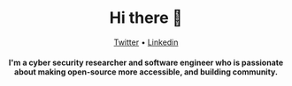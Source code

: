 <h1 align="center">Hi there 👋</h1>

<p align="center">
  <a href="https://twitter.com/sirwanveisi">Twitter</a> •
  <a href="https://www.linkedin.com/in/sirwanveisi">Linkedin</a>
</p>

<h4 align="center">I'm a cyber security researcher and software engineer who is passionate about making open-source more accessible, and building community.</h4>

